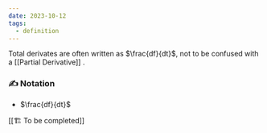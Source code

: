 ```yaml
---
date: 2023-10-12
tags:
  - definition
---
```

Total derivates are often written as $\frac{df}{dt}$, not to be confused with a [[Partial Derivative]] .

### ✍️ Notation
- $\frac{df}{dt}$ 

[[🏗️ To be completed]]